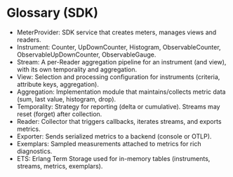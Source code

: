 Glossary (SDK)
==============

- MeterProvider: SDK service that creates meters, manages views and readers.
- Instrument: Counter, UpDownCounter, Histogram, ObservableCounter, ObservableUpDownCounter, ObservableGauge.
- Stream: A per-Reader aggregation pipeline for an instrument (and view), with its own temporality and aggregation.
- View: Selection and processing configuration for instruments (criteria, attribute keys, aggregation).
- Aggregation: Implementation module that maintains/collects metric data (sum, last value, histogram, drop).
- Temporality: Strategy for reporting (delta or cumulative). Streams may reset (forget) after collection.
- Reader: Collector that triggers callbacks, iterates streams, and exports metrics.
- Exporter: Sends serialized metrics to a backend (console or OTLP).
- Exemplars: Sampled measurements attached to metrics for rich diagnostics.
- ETS: Erlang Term Storage used for in-memory tables (instruments, streams, metrics, exemplars).


